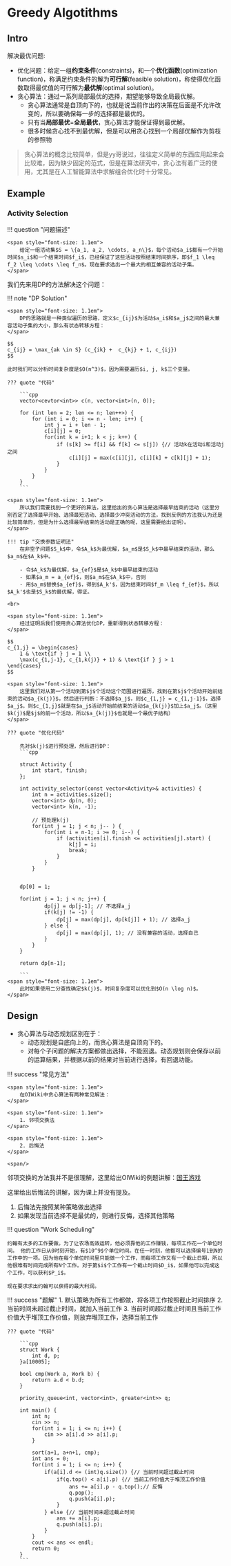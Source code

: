 # Greedy Algotithms

## Intro 

解决最优问题:

- 优化问题：给定一组**约束条件**(constraints)，和一个**优化函数**(optimization function)，称满足约束条件的解为**可行解**(feasible solution)，称使得优化函数取得最优值的可行解为**最优解**(optimal solution)。
- 贪心算法：通过一系列局部最优的选择，期望能够导致全局最优解。
    - 贪心算法通常是自顶向下的，也就是说当前作出的决策在后面是不允许改变的，所以要确保每一步的选择都是最优的。
    - 只有当**局部最优**=**全局最优**，贪心算法才能保证得到最优解。
    - 很多时候贪心找不到最优解，但是可以用贪心找到一个局部优解作为剪枝的参照物

>贪心算法的概念比较简单，但是yy哥说过，往往定义简单的东西应用起来会比较难，因为缺少固定的范式，但是在算法研究中，贪心法有着广泛的使用，尤其是在人工智能算法中求解组合优化时十分常见。

## Example



### Activity Selection

!!! question "问题描述"
	
	<span style="font-size: 1.1em">
	    给定一组活动集$S = \{a_1, a_2, \cdots, a_n\}$，每个活动$a_i$都有一个开始时间$s_i$和一个结束时间$f_i$，已经保证了这些活动按照结束时间排序，即$f_1 \leq f_2 \leq \cdots \leq f_n$。现在要求选出一个最大的相互兼容的活动子集。
	</span>

我们先来用DP的方法解决这个问题：

!!! note "DP Solution"

	<span style="font-size: 1.1em">
		DP的思路就是一种类似遍历的思路，定义$c_{ij}$为活动$a_i$和$a_j$之间的最大兼容活动子集的大小，那么有状态转移方程：
	</span>

	$$
	c_{ij} = \max_{ak \in S} (c_{ik} +  c_{kj} + 1, c_{ij})
	$$

	此时我们可以分析时间复杂度是$O(n^3)$，因为需要遍历$i, j, k$三个变量。

	??? quote "代码"

	    ```cpp
        vector<cevtor<int>> c(n, vector<int>(n, 0));

		for (int len = 2; len <= n; len++>) {
			for (int i = 0; i <= n - len; i++) {
				int j = i + len - 1;
				c[i][j] = 0;
				for(int k = i+1; k < j; k++) {
					if (s[k] >= f[i] && f[k] <= s[j]) {// 活动k在活动i和活动j之间
						c[i][j] = max(c[i][j], c[i][k] + c[k][j] + 1);
					}
				}
			}
		}
		```

	<span style="font-size: 1.1em">
		所以我们需要找到一个更好的算法，这里给出的贪心算法是选择最早结束的活动（这里分别否定了选择最早开始、选择最短活动、选择最少冲突活动的方法，找到反例的方法我认为还是比较简单的，但是为什么选择最早结束的活动是正确的呢，这里需要给出证明）。
	</span>

	!!! tip "交换参数证明法"
		在非空子问题$S_k$中，令$A_k$为最优解，$a_m$是$S_k$中最早结束的活动，那么$a_m$在$A_k$中。

		- 令$A_k$为最优解，$a_{ef}$是$A_k$中最早结束的活动
		- 如果$a_m = a_{ef}$，则$a_m$在$A_k$中，否则
		- 用$a_m$替换$a_{ef}$，得到$A_k'$，因为结束时间$f_m \leq f_{ef}$，所以$A_k'$也是$S_k$的最优解，得证。
    
	<br>

	<span style="font-size: 1.1em">
		经过证明后我们使用贪心算法优化DP，重新得到状态转移方程：
	</span>

	$$
	c_{1,j} = \begin{cases}
		1 & \text{if } j = 1 \\
		\max(c_{1,j-1}, c_{1,k(j)} + 1) & \text{if } j > 1
	\end{cases}
	$$

	<span style="font-size: 1.1em">
	    这里我们对从第一个活动到第$j$个活动这个范围进行遍历，找到在第$j$个活动开始前结束的活动$a_{k(j)}$，然后进行判断：不选择$a_j$，则$c_{1,j} = c_{1,j-1}$，选择$a_j$，则$c_{1,j}$就是在$a_j$活动开始前结束的活动$a_{k(j)}$加上$a_j$。（这里$k(j)$是$j$的前一个活动，所以$a_{k(j)}$也就是一个最优子结构）
	</span>

	??? quote "优化代码"

		先对$k(j)$进行预处理，然后进行DP：
		```cpp

		struct Activity {
			int start, finish;
		};

		int activity_selector(const vector<Activity>& activities) {
			int n = activities.size();
			vector<int> dp(n, 0);
			vector<int> k(n, -1);

			// 预处理k(j)
			for(int j = 1; j < n; j-- ) {
				for(int i = n-1; i >= 0; i--) {
					if (activities[i].finish <= activities[j].start) {
						k[j] = i;
						break;
					}
				}
			}
		

		dp[0] = 1;

		for(int j = 1; j < n; j++) {
				dp[j] = dp[j-1]; // 不选择a_j
				if(k[j] != -1) {
					dp[j] = max(dp[j], dp[k[j]] + 1); // 选择a_j
				} else {
					dp[j] = max(dp[j], 1); // 没有兼容的活动，选择自己
				}
			}
		}

		return dp[n-1];

		```
	<span style="font-size: 1.1em">
		此时如果使用二分查找确定$k(j)$，时间复杂度可以优化到$O(n \log n)$。
	</span>



## Design 

- 贪心算法与动态规划区别在于：
	- 动态规划是自底向上的，而贪心算法是自顶向下的。
	- 对每个子问题的解决方案都做出选择，不能回退。动态规划则会保存以前的运算结果，并根据以前的结果对当前进行选择，有回退功能。

!!! success "常见方法"

	<span style="font-size: 1.1em">
		在OIWiki中贪心算法有两种常见解法：
	</span>

	<span style="font-size: 1.1em">
		1. 邻项交换法
	</span>

	<span style="font-size: 1.1em">
		2. 后悔法
	</span>

	<span/>

邻项交换的方法我并不是很理解，这里给出OIWiki的例题讲解：[国王游戏](https://oi-wiki.org/basic/greedy/#%E9%82%BB%E9%A1%B9%E4%BA%A4%E6%8D%A2%E6%B3%95%E7%9A%84%E4%BE%8B%E9%A2%98)

这里给出后悔法的讲解，因为课上并没有提及。

1. 后悔法先按照某种策略做出选择
2. 如果发现当前选择不是最优的，则进行反悔，选择其他策略

!!! question "Work Scheduling"

	约翰有太多的工作要做。为了让农场高效运转，他必须靠他的工作赚钱，每项工作花一个单位时间。 他的工作日从0时刻开始，有$10^9$个单位时间。在任一时刻，他都可以选择编号1到N的工作中的一项。因为他在每个单位时间里只能做一个工作，而每项工作又有一个截止日期，所以他很难有时间完成所有N个工作。对于第$i$个工作有一个截止时间$D_i$，如果他可以完成这个工作，可以获利$P_i$。

	现在要求求出约翰可以获得的最大利润。

!!! success "题解"
	1. 默认策略为所有工作都做，将各项工作按照截止时间排序
	2. 当前时间未超过截止时间，就加入当前工作
	3. 当前时间超过截止时间且当前工作价值大于堆顶工作价值，则放弃堆顶工作，选择当前工作

	??? quote "代码"

		```cpp
		struct Work {
			int d, p;
		}a[10005];

		bool cmp(Work a, Work b) {
			return a.d < b.d;
		}

		priority_queue<int, vector<int>, greater<int>> q;

		int main() {
			int n;
			cin >> n;
			for(int i = 1; i <= n; i++) {
                cin >> a[i].d >> a[i].p;
			}

			sort(a+1, a+n+1, cmp);
			int ans = 0;
			for(int i = 1; i <= n; i++) {
				if(a[i].d <= (int)q.size()) {// 当前时间超过截止时间
					if(q.top() < a[i].p) {// 当前工作价值大于堆顶工作价值
						ans += a[i].p - q.top();// 反悔
						q.pop();
						q.push(a[i].p);
					}
				} else {// 当前时间未超过截止时间
					ans += a[i].p;
					q.push(a[i].p);
				}
			}
			cout << ans << endl;
			return 0;
		}
		```
